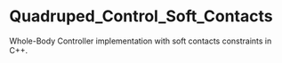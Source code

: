 # Quadruped_Control_Soft_Contacts
Whole-Body Controller implementation with soft contacts constraints in C++.
